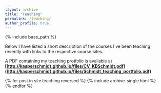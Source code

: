 ```yaml
---
layout: archive
title: "Teaching"
permalink: /teaching/
author_profile: true
---
```


{% include base_path %}

Below I have listed a short description of the courses I've been teaching resently with links to the respective course sites. 

A PDF containing my teaching protfolio is available at __[http://kasperschmidt.github.io/files/CV_KBSchmidt.pdf](http://kasperschmidt.github.io/files/Schmidt_teaching_portfolio.pdf)__


{% for post in site.teaching reversed %}
  {% include archive-single.html %}
{% endfor %}
